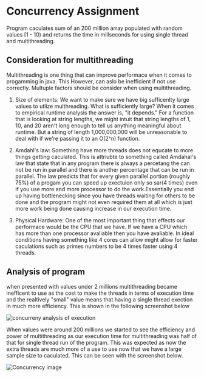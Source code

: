 # Concurrency Assignment

Program caculates sum of an 200 million array populated with random values [1 - 10)
and returns the time in millseconds for using single thread and multithreading.

## Consideration for multithreading
Multithreading is one thing that can improve performace when it comes to progamming in java. This However, can aslo be inefficient if not use correctly. Multuple factors should be consider when using multithreading.

1. Size of elements: We want to make sure we have big sufficenlty large values to utlize multhreading. What is sufficiently large? When it comes to empirical runtime analysis the answer is, "it depends." For a function that is looking at string lengths, we might intuit that string lengths of 1, 10, and 20 aren't long enough to tell us anything meaningful about runtime. But a string of length 1,000,000,000 will be unreasonable to deal with if we're passing it to an O(2^n) function.

2. Amdahl's law: Something have more threads does not equcate to more things getting caculated. This is attriubte to something called Amdahal's
law that state that in any program there is always a percetang the can not be run in parallel and there is another percentage that can be run
in parallel. The law predicts that for every given parallel portion (roughly 75%) of a progam you can speed up exectuion only so sar(4 times) even if you use more and more processor to do the work.Essentially you end up having bottlenecking since you have threads waiting for others to be done and the program might not even required them at all which is just more work being done causing increase in our execution time.

3. Physical Hardware: One of the most important thing that effects our performace would be the CPU that we have. If we have a CPU which has more than one processor avaliable then you have avaliable. In ideal conditions having something like 4 cores can allow might allow for faster caculations such as primes numbers to be 4 times faster using 4 threads.

## Analysis of program
when presented with values under 2 millions multithreading became inefficent to use as the cost to make the threads in terms of execution time and the realtively "small" value
means that having a single thread exection in much more efficiency. This is shown in the following screenshot below

![concurreny analysis of execution](https://user-images.githubusercontent.com/51206691/86875801-566dc400-c0b1-11ea-830c-43cfe6ab40d5.PNG)


When values were around 200 millions we started to see the efficiency and power of multithreading as our execution time for multithreading was half of that for single thread run of the program. This was expected as now the extra threads are much more of a use to use now that we have a large sample size to caculated. This can be seen with the screenshot below.

![Concurrency image](https://user-images.githubusercontent.com/51206691/86876335-7e115c00-c0b2-11ea-86b4-6f7dcdbf2f8e.PNG)
